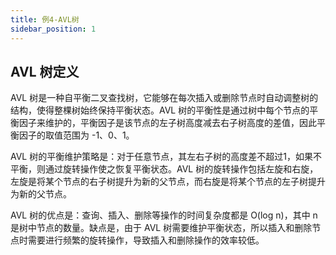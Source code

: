 ```yaml
---
title: 例4-AVL树
sidebar_position: 1
---
```


## AVL 树定义
AVL 树是一种自平衡二叉查找树，它能够在每次插入或删除节点时自动调整树的结构，使得整棵树始终保持平衡状态。AVL 树的平衡性是通过树中每个节点的平衡因子来维护的，平衡因子是该节点的左子树高度减去右子树高度的差值，因此平衡因子的取值范围为 -1、0、1。

AVL 树的平衡维护策略是：对于任意节点，其左右子树的高度差不超过1，如果不平衡，则通过旋转操作使之恢复平衡状态。AVL 树的旋转操作包括左旋和右旋，左旋是将某个节点的右子树提升为新的父节点，而右旋是将某个节点的左子树提升为新的父节点。

AVL 树的优点是：查询、插入、删除等操作的时间复杂度都是 O(log n)，其中 n 是树中节点的数量。缺点是，由于 AVL 树需要维护平衡状态，所以插入和删除节点时需要进行频繁的旋转操作，导致插入和删除操作的效率较低。